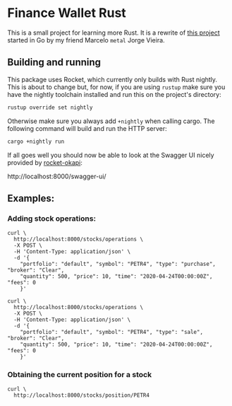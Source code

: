 # Finance Wallet Rust

This is a small project for learning more Rust. It is a rewrite of [this project][mfinance-wallet-api-go] started in Go by my friend Marcelo `metal` Jorge Vieira.

## Building and running

This package uses Rocket, which currently only builds with Rust nightly. This is about to change but, for now, if you are using `rustup` make sure you have the nightly toolchain installed and run this on the project's directory:

```bash
rustup override set nightly
```

Otherwise make sure you always add `+nightly` when calling cargo. The following command will build and run the HTTP server:

```bash
cargo +nightly run
```

If all goes well you should now be able to look at the Swagger UI nicely provided by [rocket-okapi][okapi]:

http://localhost:8000/swagger-ui/

## Examples:

###  Adding stock operations:
```curlrc
curl \
  http://localhost:8000/stocks/operations \
  -X POST \
  -H 'Content-Type: application/json' \
  -d '{
    "portfolio": "default", "symbol": "PETR4", "type": "purchase", "broker": "Clear",
    "quantity": 500, "price": 10, "time": "2020-04-24T00:00:00Z", "fees": 0
    }'
```

```curlrc
curl \
  http://localhost:8000/stocks/operations \
  -X POST \
  -H 'Content-Type: application/json' \
  -d '{
    "portfolio": "default", "symbol": "PETR4", "type": "sale", "broker": "Clear",
    "quantity": 500, "price": 10, "time": "2020-04-24T00:00:00Z", "fees": 0
    }'
```

### Obtaining the current position for a stock

```curlrc
curl \
  http://localhost:8000/stocks/position/PETR4
```

[mfinance-wallet-api-go]: https://github.com/mfinancecombr/finance-wallet-api
[okapi]: https://github.com/GREsau/okapi

